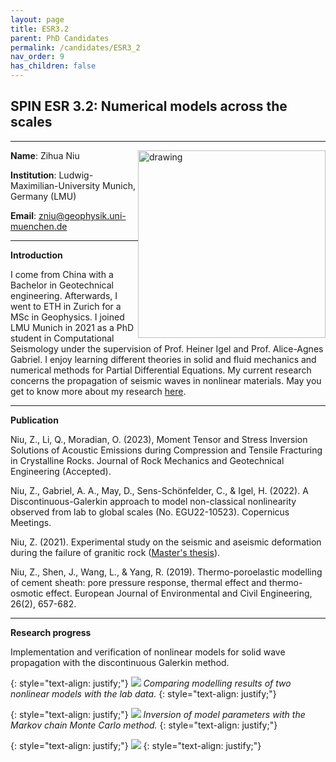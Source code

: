 ```yaml
---
layout: page
title: ESR3.2
parent: PhD Candidates
permalink: /candidates/ESR3_2
nav_order: 9
has_children: false
---
```


## SPIN ESR 3.2: Numerical models across the scales

---
__Name__: Zihua Niu          <img src="/candidates/files/ESR3_2_1.jpg" alt="drawing" width="300" style="float:right"/>

__Institution__: Ludwig-Maximilian-University Munich, Germany (LMU)

__Email__: zniu@geophysik.uni-muenchen.de

---
__Introduction__

I come from China with a Bachelor in Geotechnical engineering. Afterwards, I went to ETH in Zurich for a MSc in Geophysics. I joined LMU Munich in 2021 as a PhD student in Computational Seismology under the supervision of Prof. Heiner Igel and Prof. Alice-Agnes Gabriel. I enjoy learning different theories in solid and fluid mechanics and numerical methods for Partial Differential Equations. My current research concerns the propagation of seismic waves in nonlinear materials. May you get to know more about my research [here](https://aangniu.github.io/).

---
__Publication__

Niu, Z., Li, Q., Moradian, O. (2023), Moment Tensor and Stress Inversion Solutions of Acoustic Emissions during Compression and Tensile Fracturing in Crystalline Rocks. Journal of Rock Mechanics and Geotechnical Engineering (Accepted).

Niu, Z., Gabriel, A. A., May, D., Sens-Schönfelder, C., & Igel, H. (2022). A Discontinuous-Galerkin approach to model non-classical nonlinearity observed from lab to global scales (No. EGU22-10523). Copernicus Meetings.

Niu, Z. (2021). Experimental study on the seismic and aseismic deformation during the failure of granitic rock ([Master's thesis](https://www.research-collection.ethz.ch/handle/20.500.11850/516187)).

Niu, Z., Shen, J., Wang, L., & Yang, R. (2019). Thermo-poroelastic modelling of cement sheath: pore pressure response, thermal effect and thermo-osmotic effect. European Journal of Environmental and Civil Engineering, 26(2), 657-682.

---
__Research progress__

Implementation and verification of nonlinear models for solid wave propagation with the discontinuous Galerkin method.

{: style="text-align: justify;"}
![](/candidates/files/esr3_2_2.png)
<span>*Comparing modelling results of two nonlinear models with the lab data.*</span>
{: style="text-align: justify;"}

{: style="text-align: justify;"}
![](/candidates/files/esr3_2_4.png)
<span>*Inversion of model parameters with the Markov chain Monte Carlo method.*</span>
{: style="text-align: justify;"}

{: style="text-align: justify;"}
![](/candidates/files/esr3_2_3.png)
{: style="text-align: justify;"}





